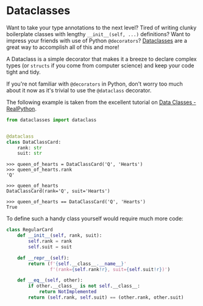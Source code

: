 # Dataclasses

Want to take your type annotations to the next level? Tired of writing clunky boilerplate classes with
lengthy `__init__(self, ...)` definitions? Want to impress your friends with use of Python `@decorators`?
[Dataclasses](https://docs.python.org/3/library/dataclasses.html) are a great way to accomplish all of this and more!

A Dataclass is a simple decorator that makes it a breeze to declare complex types (or `structs` if you come from
computer science) and keep your code tight and tidy.

If you're not familiar with `@decorators` in Python, don't worry too much about it now as it's trivial to use
the `@dataclass` decorator.

The following example is taken from the excellent tutorial
on [Data Classes - RealPython](https://realpython.com/python-data-classes/).

```python
from dataclasses import dataclass


@dataclass
class DataClassCard:
    rank: str
    suit: str
```

```text
>>> queen_of_hearts = DataClassCard('Q', 'Hearts')
>>> queen_of_hearts.rank
'Q'

>>> queen_of_hearts
DataClassCard(rank='Q', suit='Hearts')

>>> queen_of_hearts == DataClassCard('Q', 'Hearts')
True
```

To define such a handy class yourself would require much more code:

```python
class RegularCard
    def __init__(self, rank, suit):
        self.rank = rank
        self.suit = suit

    def __repr__(self):
        return (f'{self.__class__.__name__}'
                f'(rank={self.rank!r}, suit={self.suit!r})')

    def __eq__(self, other):
        if other.__class__ is not self.__class__:
            return NotImplemented
        return (self.rank, self.suit) == (other.rank, other.suit)
```
